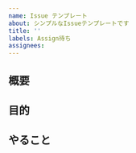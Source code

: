 ```yaml
---
name: Issue テンプレート
about: シンプルなIssueテンプレートです
title: ''
labels: Assign待ち
assignees:
---
```


## 概要

<!-- 例：メールアドレスログイン機能を作成 -->

## 目的

<!-- 例：システムにメールアドレスでもログインできるようにするため -->

## やること

<!-- 例：
- デザイン追加
- メールアドレスのログイン機能実装 -->
